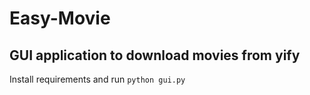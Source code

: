 # Easy-Movie
## GUI application to download movies from yify
Install requirements and run `python gui.py`
